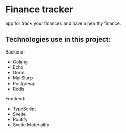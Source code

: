 # Finance tracker

app for track your finances and have a healthy finance.

## Technologies use in this project:
Backend:
* Golang
* Echo
* Gorm
* MailSlurp
* Postgresql
* Redis

Frontend:
* TypeScript
* Svelte
* Routify
* Svelte Materialify
